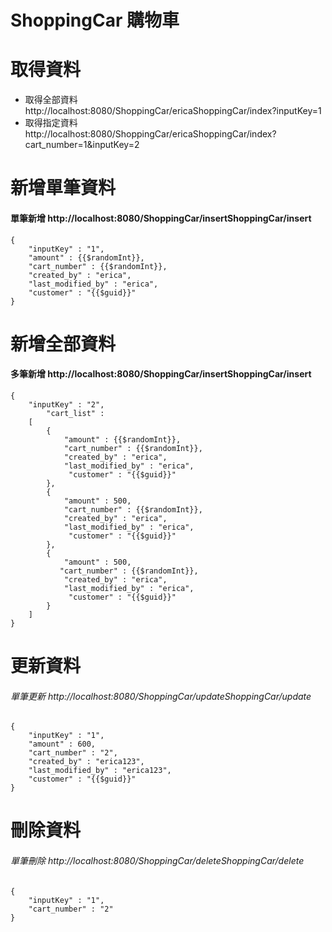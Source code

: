 # ShoppingCar 購物車

# 取得資料
* 取得全部資料 http://localhost:8080/ShoppingCar/ericaShoppingCar/index?inputKey=1
* 取得指定資料 http://localhost:8080/ShoppingCar/ericaShoppingCar/index?cart_number=1&inputKey=2

# 新增單筆資料
#### 單筆新增 http://localhost:8080/ShoppingCar/insertShoppingCar/insert

	{
		"inputKey" : "1",
		"amount" : {{$randomInt}},
		"cart_number" : {{$randomInt}},
		"created_by" : "erica",
		"last_modified_by" : "erica",
		"customer" : "{{$guid}}"
	}
		
# 新增全部資料
#### 多筆新增 http://localhost:8080/ShoppingCar/insertShoppingCar/insert
	
	{  
		"inputKey" : "2",
    		"cart_list" : 
    	[
	        { 
		        "amount" : {{$randomInt}},
		        "cart_number" : {{$randomInt}},
		        "created_by" : "erica",
		        "last_modified_by" : "erica",
		         "customer" : "{{$guid}}"
	        },
	        { 
		        "amount" : 500,
		        "cart_number" : {{$randomInt}},
		        "created_by" : "erica",
		        "last_modified_by" : "erica",
		         "customer" : "{{$guid}}"
	        },
	        { 
		        "amount" : 500,
		       "cart_number" : {{$randomInt}},
		        "created_by" : "erica",
		        "last_modified_by" : "erica",
		         "customer" : "{{$guid}}"
	        }
	    ]
	}
	
# 更新資料
###### 單筆更新 http://localhost:8080/ShoppingCar/updateShoppingCar/update
	{
	    "inputKey" : "1",
	    "amount" : 600,
	    "cart_number" : "2",
	    "created_by" : "erica123",
	    "last_modified_by" : "erica123",
	    "customer" : "{{$guid}}"
	}
	
# 刪除資料
###### 單筆刪除 http://localhost:8080/ShoppingCar/deleteShoppingCar/delete
	{
	    "inputKey" : "1",
	    "cart_number" : "2"
	}
	
	
